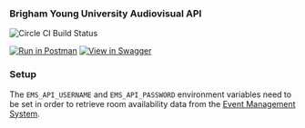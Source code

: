 ### Brigham Young University Audiovisual API  

![Circle CI Build Status](https://circleci.com/gh/byuoitav/av-api/tree/master.svg?style=shield)

[![Run in Postman](https://run.pstmn.io/button.svg)](https://app.getpostman.com/run-collection/dd1b2c873b3eff5a4ca7) [![View in Swagger](http://www.jessemillar.com/view-in-swagger-button/button.svg)](http://byuoitav.github.io/swagger-ui/?url=https://raw.githubusercontent.com/byuoitav/av-api/master/swagger.yml)

### Setup
The `EMS_API_USERNAME` and `EMS_API_PASSWORD` environment variables need to be set in order to retrieve room availability data from the [Event Management System](https://emsweb.byu.edu/VirtualEMS/BrowseForSpace.aspx).
